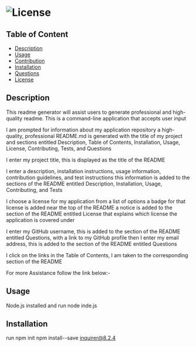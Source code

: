 # ![License](https://img.shields.io/badge/license-MIT-Orange)

## Table of Content
 - [Description](#description)
 - [Usage](#usage)
 - [Contribution](#contribution)
 - [Installation](#installation)
 - [Questions](#questions)
 - [License](#license)



## Description
  This readme generator will assist users to generate professional and high-quality readme. 
  This is a command-line application that accepts user input

 I am prompted for information about my application repository a high-quality, professional README.md is generated with the title of my project and sections entitled Description, Table of Contents, Installation, Usage, License, Contributing, Tests, and Questions

 I enter my project title, this is displayed as the title of the README

 I enter a description, installation instructions, usage information, contribution guidelines, and test instructions this information is added to the sections of the README entitled Description, Installation, Usage, Contributing, and Tests

 I choose a license for my application from a list of options a badge for that license is added near the top of the README a notice is added to the section of the README entitled License that explains which license the application is covered under

 I enter my GitHub username, this is added to the section of the README entitled Questions, with a link to my GitHub profile then I enter my email address, this is added to the section of the README entitled Questions

 I click on the links in the Table of Contents, I am taken to the corresponding section of the README
 
 For more Assistance follow the link below:-

## Usage
 Node.js installed and run  node inde.js

## Installation
  run npm init       npm install--save inquirer@8.2.4

